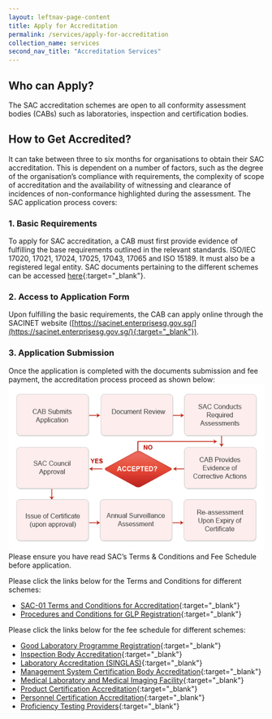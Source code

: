 ```yaml
---
layout: leftnav-page-content
title: Apply for Accreditation
permalink: /services/apply-for-accreditation
collection_name: services
second_nav_title: "Accreditation Services"
---
```


## Who can Apply?
The SAC accreditation schemes are open to all conformity assessment bodies (CABs) such as laboratories, inspection and certification bodies.

## How to Get Accredited?

It can take between three to six months for organisations to obtain their SAC accreditation. This is dependent on a number of factors, such as the degree of the organisation’s compliance with requirements, the complexity of scope of accreditation and the availability of witnessing and clearance of incidences of non-conformance highlighted during the assessment. The SAC application process covers:

### 1. Basic Requirements
To apply for SAC accreditation, a CAB must first provide evidence of fulfilling the base requirements outlined in the relevant standards. ISO/IEC 17020, 17021, 17024, 17025, 17043, 17065 and ISO 15189. It must also be a registered legal entity. SAC documents pertaining to the different schemes can be accessed [here](/resources/publications){:target="_blank"}.

### 2. Access to Application Form
Upon fulfilling the basic requirements, the CAB can apply online through the SACINET website ([https://sacinet.enterprisesg.gov.sg/](https://sacinet.enterprisesg.gov.sg/){:target="_blank"}). 

### 3. Application Submission
Once the application is completed with the documents submission and fee payment, the accreditation process proceed as shown below:  
![Accreditation Process](/images/AccreditionProcessChart.jpg)  
Please ensure you have read SAC’s Terms & Conditions and Fee Schedule before application.  

Please click the links below for the Terms and Conditions for different schemes:
 
* [SAC-01 Terms and Conditions for Accreditation](/files/sac_documents/SAC%2001%20%2802%20April%202018%29.pdf){:target="_blank"}
* [Procedures and Conditions for GLP Registration](/files/sac_documents/glp/GLP01%20Procedures%20and%20Conditions%20for%20GLP%20Registration_18%20April%202018.pdf){:target="_blank"}
 
Please click the links below for the fee schedule for different schemes: 
 
* [Good Laboratory Programme Registration](/files/sac_documents/glp/GLP02%20GLP%20Fee%20structure_18%20April%202018.pdf){:target="_blank"}
* [Inspection Body Accreditation](/files/sac_documents/inspection_body_accreditation/IB%2002%20Fee%20Schedule%20%2809%20July%202018%29.pdf){:target="_blank"}
* [Laboratory Accreditation (SINGLAS)](/files/sac_documents/laboratory_accreditation/testing_and_calibration_documents/general_requirements/SAC-SINGLAS%20003%2029%20Mar%202019.pdf){:target="_blank"}
* [Management System Certification Body Accreditation](/files/sac_documents/management_system_and_products_certification/MS-Fees%20Schedule%20%28MSDOC04%29%205%20July%202018.pdf){:target="_blank"}
* [Medical Laboratory and Medical Imaging Facility](/files/sac_documents/laboratory_accreditation/medical_testing_and_medical_imaging_documents/requirements_for_quality_and_competence/SAC-SINGLAS%20003%20MED%20MI%2029%20Mar%202019.pdf){:target="_blank"}
* [Product Certification Accreditation](https://isomer-sac-demo-staging.netlify.com/files/sac_documents/management_system_and_products_certification/Pdt-Fees%20Schedule%20%28PDOC04%29%205%20July%202018.pdf){:target="_blank"}
* [Personnel Certification Accreditation](/files/sac_documents/management_system_and_products_certification/PC-Fees%20Schedule%20%28PCDOC04%29%205%20July%202018.pdf){:target="_blank"}
* [Proficiency Testing Providers](/files/sac_documents/proficiency_testing_providers/PTP%20002%20(18%20April%202018).pdf){:target="_blank"}
